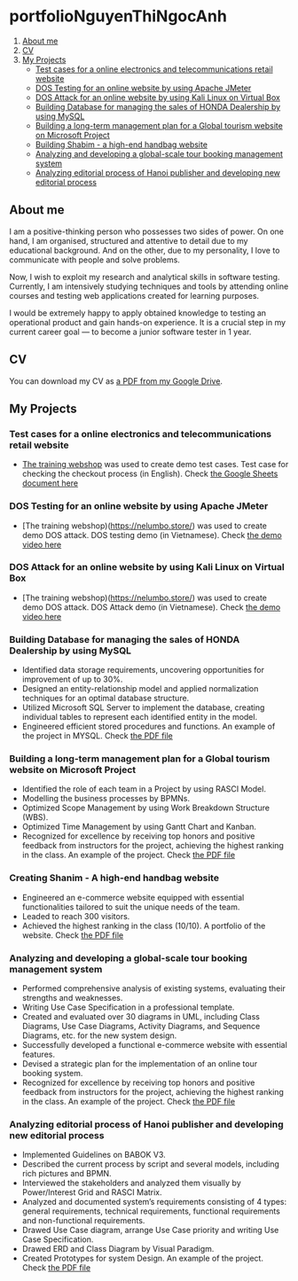 # portfolioNguyenThiNgocAnh
1. [About me](#about-me)
2. [CV](#cv)
3. [My Projects](#my-projects)
   - [Test cases for a online electronics and telecommunications retail website](#test-cases-for-a-online-electronics-and-telecommunications-retail-website)
   - [DOS Testing for an online website by using Apache JMeter](#dos-testing-for-an-online-website-by-using-apache-jmeter)
   - [DOS Attack for an online website by using Kali Linux on Virtual Box](#dos-attack-for-an-online-website-by-using-kali-linux-on-virtual-box)
   - [Building Database for managing the sales of HONDA Dealership by using MySQL](#building-database-for-managing-the-sales-of-honda-dealership-by-using-mysql)
   - [Building a long-term management plan for a Global tourism website on Microsoft Project](#building-a-long-term-management-plan-for-a-global-tourism-website-on-microsoft-project)
   - [Building Shabim - a high-end handbag website](#building-shanim-a-high-end-handbag-website)
   - [Analyzing and developing a global-scale tour booking management system](#analyzing-and-developing-a-global-scale-tour-booking-management-system)
   - [Analyzing editorial process of Hanoi publisher and developing new editorial process](#analyzing-editorial-process-of-hanoi-publisher-and-developing-new-editorial-process)
## About me
I am a positive-thinking person who possesses two sides of power. On one hand, I am organised, structured and attentive to detail due to my educational background. And on the other, due to my personality, I love to communicate with people and solve problems.

Now, I wish to exploit my research and analytical skills in software testing. Currently, I am intensively studying techniques and tools by attending online courses and testing web applications created for learning purposes.

I would be extremely happy to apply obtained knowledge to testing an operational product and gain hands-on experience. It is a crucial step in my current career goal — to become a junior software tester in 1 year.

## CV
You can download my CV as [a PDF from my Google Drive](https://drive.google.com/file/d/1SSluTZFrKYmV7NdmhZc4l0IB-glg2vOY/view?usp=sharing).

## My Projects
### Test cases for a online electronics and telecommunications retail website
- [The training webshop](https://phthao2003.github.io/RetrodxWebsite/index.html) was used to create demo test cases.
  Test case for checking the checkout process (in English). Check [the Google Sheets document here](https://tinyurl.com/yc68tttc)
### DOS Testing for an online website by using Apache JMeter
- [The training webshop)(https://nelumbo.store/) was used to create demo DOS attack.
  DOS testing demo (in Vietnamese). Check [the demo video here](https://tinyurl.com/42akv6af)
### DOS Attack for an online website by using Kali Linux on Virtual Box
- [The training webshop)(https://nelumbo.store/) was used to create demo DOS attack.
  DOS Attack demo (in Vietnamese). Check [the demo video here](https://tinyurl.com/4wkrketd)
### Building Database for managing the sales of HONDA Dealership by using MySQL
- Identified data storage requirements, uncovering opportunities for improvement of up to 30%.
- Designed an entity-relationship model and applied normalization techniques for an optimal database structure.
- Utilized Microsoft SQL Server to implement the database, creating individual tables to represent each identified entity in the model.
- Engineered efficient stored procedures and functions.
An example of the project in MYSQL. Check [the PDF file](https://tinyurl.com/mu8tedyw)
### Building a long-term management plan for a Global tourism website on Microsoft Project
- Identified the role of each team in a Project by using RASCI Model.
- Modelling the business processes by BPMNs.
- Optimized Scope Management by using Work Breakdown Structure (WBS).
- Optimized Time Management by using Gantt Chart and Kanban.
- Recognized for excellence by receiving top honors and positive feedback from instructors for the project, achieving the highest ranking in the class.
An example of the project. Check [the PDF file](https://tinyurl.com/mr3u2ysc)
### Creating Shanim - A high-end handbag website
- Engineered an e-commerce website equipped with essential functionalities tailored to suit the unique needs of the team.
- Leaded to reach 300 visitors.
- Achieved the highest ranking in the class (10/10).
A portfolio of the website. Check [the PDF file](https://tinyurl.com/bddrwjfd)
### Analyzing and developing a global-scale tour booking management system
- Performed comprehensive analysis of existing systems, evaluating their strengths and weaknesses.
- Writing Use Case Specification in a professional template.
- Created and evaluated over 30 diagrams in UML, including Class Diagrams, Use Case Diagrams, Activity Diagrams, and Sequence Diagrams, etc. for the new system design.
- Successfully developed a functional e-commerce website with essential features.
- Devised a strategic plan for the implementation of an online tour booking system.
- Recognized for excellence by receiving top honors and positive feedback from instructors for the project, achieving the highest ranking in the class.
An example of the project. Check [the PDF file](https://tinyurl.com/28bm8uff)
### Analyzing editorial process of Hanoi publisher and developing new editorial process
- Implemented Guidelines on BABOK V3.
- Described the current process by script and several models, including rich pictures and BPMN.
- Interviewed the stakeholders and analyzed them visually by Power/Interest Grid and RASCI Matrix.
- Analyzed and documented system’s requirements consisting of 4 types: general requirements, technical requirements, functional requirements and non-functional requirements.
- Drawed Use Case diagram, arrange Use Case priority and writing Use Case Specification.
- Drawed ERD and Class Diagram by Visual Paradigm.
- Created Prototypes for system Design.
An example of the project. Check [the PDF file](https://tinyurl.com/3k6m55ys)








